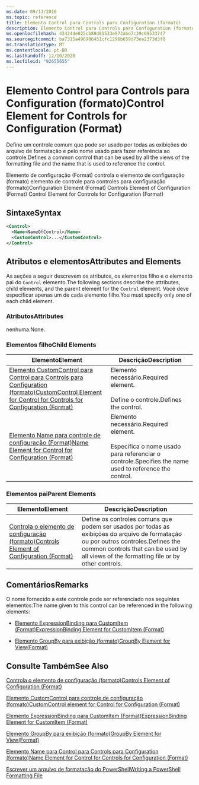 ```yaml
---
ms.date: 09/13/2016
ms.topic: reference
title: Elemento Control para Controls para Configuration (formato)
description: Elemento Control para Controls para Configuration (formato)
ms.openlocfilehash: 43424de025cb89d81533e973abd7c39c09533747
ms.sourcegitcommit: ba7315a496986451cfc1296b659d73ea2373d3f0
ms.translationtype: MT
ms.contentlocale: pt-BR
ms.lasthandoff: 12/10/2020
ms.locfileid: "92655655"
---
```

# <a name="control-element-for-controls-for-configuration-format"></a><span data-ttu-id="0df7f-103">Elemento Control para Controls para Configuration (formato)</span><span class="sxs-lookup"><span data-stu-id="0df7f-103">Control Element for Controls for Configuration (Format)</span></span>

<span data-ttu-id="0df7f-104">Define um controle comum que pode ser usado por todas as exibições do arquivo de formatação e pelo nome usado para fazer referência ao controle.</span><span class="sxs-lookup"><span data-stu-id="0df7f-104">Defines a common control that can be used by all the views of the formatting file and the name that is used to reference the control.</span></span>

<span data-ttu-id="0df7f-105">Elemento de configuração (Format) controla o elemento de configuração (formato) elemento de controle para controles para configuração (formato)</span><span class="sxs-lookup"><span data-stu-id="0df7f-105">Configuration Element (Format) Controls Element of Configuration (Format) Control Element for Controls for Configuration (Format)</span></span>

## <a name="syntax"></a><span data-ttu-id="0df7f-106">Sintaxe</span><span class="sxs-lookup"><span data-stu-id="0df7f-106">Syntax</span></span>

```xml
<Control>
  <Name>NameOfControl</Name>
  <CustomControl>...</CustomControl>
</Control>
```

## <a name="attributes-and-elements"></a><span data-ttu-id="0df7f-107">Atributos e elementos</span><span class="sxs-lookup"><span data-stu-id="0df7f-107">Attributes and Elements</span></span>

<span data-ttu-id="0df7f-108">As seções a seguir descrevem os atributos, os elementos filho e o elemento pai do `Control` elemento.</span><span class="sxs-lookup"><span data-stu-id="0df7f-108">The following sections describe the attributes, child elements, and the parent element for the `Control` element.</span></span> <span data-ttu-id="0df7f-109">Você deve especificar apenas um de cada elemento filho.</span><span class="sxs-lookup"><span data-stu-id="0df7f-109">You must specify only one of each child element.</span></span>

### <a name="attributes"></a><span data-ttu-id="0df7f-110">Atributos</span><span class="sxs-lookup"><span data-stu-id="0df7f-110">Attributes</span></span>

<span data-ttu-id="0df7f-111">nenhuma.</span><span class="sxs-lookup"><span data-stu-id="0df7f-111">None.</span></span>

### <a name="child-elements"></a><span data-ttu-id="0df7f-112">Elementos filho</span><span class="sxs-lookup"><span data-stu-id="0df7f-112">Child Elements</span></span>

|<span data-ttu-id="0df7f-113">Elemento</span><span class="sxs-lookup"><span data-stu-id="0df7f-113">Element</span></span>|<span data-ttu-id="0df7f-114">Descrição</span><span class="sxs-lookup"><span data-stu-id="0df7f-114">Description</span></span>|
|-------------|-----------------|
|[<span data-ttu-id="0df7f-115">Elemento CustomControl para Control para Controls para Configuration (formato)</span><span class="sxs-lookup"><span data-stu-id="0df7f-115">CustomControl Element for Control for Controls for Configuration (Format)</span></span>](./customcontrol-element-for-control-for-controls-for-configuration-format.md)|<span data-ttu-id="0df7f-116">Elemento necessário.</span><span class="sxs-lookup"><span data-stu-id="0df7f-116">Required element.</span></span><br /><br /> <span data-ttu-id="0df7f-117">Define o controle.</span><span class="sxs-lookup"><span data-stu-id="0df7f-117">Defines the control.</span></span>|
|[<span data-ttu-id="0df7f-118">Elemento Name para controle de configuração (Format)</span><span class="sxs-lookup"><span data-stu-id="0df7f-118">Name Element for Control for Configuration (Format)</span></span>](./name-element-for-control-for-controls-for-configuration-format.md)|<span data-ttu-id="0df7f-119">Elemento necessário.</span><span class="sxs-lookup"><span data-stu-id="0df7f-119">Required element.</span></span><br /><br /> <span data-ttu-id="0df7f-120">Especifica o nome usado para referenciar o controle.</span><span class="sxs-lookup"><span data-stu-id="0df7f-120">Specifies the name used to reference the control.</span></span>|

### <a name="parent-elements"></a><span data-ttu-id="0df7f-121">Elementos pai</span><span class="sxs-lookup"><span data-stu-id="0df7f-121">Parent Elements</span></span>

|<span data-ttu-id="0df7f-122">Elemento</span><span class="sxs-lookup"><span data-stu-id="0df7f-122">Element</span></span>|<span data-ttu-id="0df7f-123">Descrição</span><span class="sxs-lookup"><span data-stu-id="0df7f-123">Description</span></span>|
|-------------|-----------------|
|[<span data-ttu-id="0df7f-124">Controla o elemento de configuração (formato)</span><span class="sxs-lookup"><span data-stu-id="0df7f-124">Controls Element of Configuration (Format)</span></span>](./controls-element-for-configuration-format.md)|<span data-ttu-id="0df7f-125">Define os controles comuns que podem ser usados por todas as exibições do arquivo de formatação ou por outros controles.</span><span class="sxs-lookup"><span data-stu-id="0df7f-125">Defines the common controls that can be used by all views of the formatting file or by other controls.</span></span>|

## <a name="remarks"></a><span data-ttu-id="0df7f-126">Comentários</span><span class="sxs-lookup"><span data-stu-id="0df7f-126">Remarks</span></span>

<span data-ttu-id="0df7f-127">O nome fornecido a este controle pode ser referenciado nos seguintes elementos:</span><span class="sxs-lookup"><span data-stu-id="0df7f-127">The name given to this control can be referenced in the following elements:</span></span>

- [<span data-ttu-id="0df7f-128">Elemento ExpressionBinding para CustomItem (Format)</span><span class="sxs-lookup"><span data-stu-id="0df7f-128">ExpressionBinding Element for CustomItem (Format)</span></span>](./expressionbinding-element-for-customitem-for-controls-for-configuration-format.md)

- [<span data-ttu-id="0df7f-129">Elemento GroupBy para exibição (formato)</span><span class="sxs-lookup"><span data-stu-id="0df7f-129">GroupBy Element for View(Format)</span></span>](./groupby-element-for-view-format.md)

## <a name="see-also"></a><span data-ttu-id="0df7f-130">Consulte Também</span><span class="sxs-lookup"><span data-stu-id="0df7f-130">See Also</span></span>

[<span data-ttu-id="0df7f-131">Controla o elemento de configuração (formato)</span><span class="sxs-lookup"><span data-stu-id="0df7f-131">Controls Element of Configuration (Format)</span></span>](./controls-element-for-configuration-format.md)

[<span data-ttu-id="0df7f-132">Elemento CustomControl para controle de configuração (formato)</span><span class="sxs-lookup"><span data-stu-id="0df7f-132">CustomControl element for Control for Configuration (Format)</span></span>](./customcontrol-element-for-control-for-controls-for-configuration-format.md)

[<span data-ttu-id="0df7f-133">Elemento ExpressionBinding para CustomItem (Format)</span><span class="sxs-lookup"><span data-stu-id="0df7f-133">ExpressionBinding Element for CustomItem (Format)</span></span>](./expressionbinding-element-for-customitem-for-controls-for-configuration-format.md)

[<span data-ttu-id="0df7f-134">Elemento GroupBy para exibição (formato)</span><span class="sxs-lookup"><span data-stu-id="0df7f-134">GroupBy Element for View(Format)</span></span>](./groupby-element-for-view-format.md)

[<span data-ttu-id="0df7f-135">Elemento Name para Control para Controls para Configuration (formato)</span><span class="sxs-lookup"><span data-stu-id="0df7f-135">Name Element for Control for Controls for Configuration (Format)</span></span>](./name-element-for-control-for-controls-for-configuration-format.md)

[<span data-ttu-id="0df7f-136">Escrever um arquivo de formatação do PowerShell</span><span class="sxs-lookup"><span data-stu-id="0df7f-136">Writing a PowerShell Formatting File</span></span>](./writing-a-powershell-formatting-file.md)
